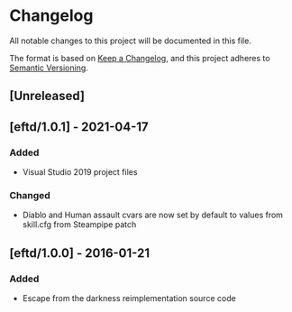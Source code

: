 # Changelog

All notable changes to this project will be documented in this file.

The format is based on [Keep a Changelog](https://keepachangelog.com/en/1.0.0/),
and this project adheres to [Semantic Versioning](https://semver.org/spec/v2.0.0.html).

## [Unreleased]

## [eftd/1.0.1] - 2021-04-17

### Added

- Visual Studio 2019 project files

### Changed

- Diablo and Human assault cvars are now set by default to values from skill.cfg from Steampipe patch

## [eftd/1.0.0] - 2016-01-21

### Added

- Escape from the darkness reimplementation source code
